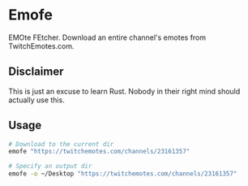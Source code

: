 # Emofe

EMOte FEtcher. Download an entire channel's emotes from TwitchEmotes.com.

## Disclaimer

This is just an excuse to learn Rust. Nobody in their right mind should
actually use this.

## Usage

```sh
# Download to the current dir
emofe "https://twitchemotes.com/channels/23161357"

# Specify an output dir
emofe -o ~/Desktop "https://twitchemotes.com/channels/23161357"

```
